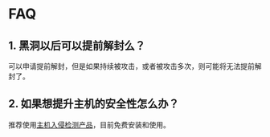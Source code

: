 # FAQ

## 1. 黑洞以后可以提前解封么？

可以申请提前解封，但是如果持续被攻击，或者被攻击多次，则可能将无法提前解封了。

## 2. 如果想提升主机的安全性怎么办？

推荐使用[主机入侵检测产品](uhids/common)，目前免费安装和使用。
